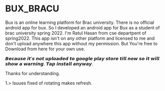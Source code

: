 # BUX_BRACU

Bux is an online learning platform for Brac university. There is no official android app for bux. So I developed an android app for Bux as a student of brac university spring 2022. I'm Ratul Hasan from cse departpent of spring2022. 
This app isn't on any other platform and licensed to me and don't upload anywhere this app without my permission. But You're free to Download from here for your own use. 



𝘽𝙚𝙘𝙖𝙪𝙨𝙚 𝙞𝙩'𝙨 𝙣𝙤𝙩 𝙪𝙥𝙡𝙤𝙖𝙙𝙚𝙙 𝙩𝙤 𝙜𝙤𝙤𝙜𝙡𝙚 𝙥𝙡𝙖𝙮 𝙨𝙩𝙤𝙧𝙚 𝙩𝙞𝙡𝙡 𝙣𝙤𝙬 𝙨𝙤 𝙞𝙩 𝙬𝙞𝙡𝙡 𝙨𝙝𝙤𝙬 𝙖 𝙬𝙖𝙧𝙣𝙞𝙣𝙜. 𝙏𝙖𝙥 𝙞𝙣𝙨𝙩𝙖𝙡𝙡 𝙖𝙣𝙮𝙬𝙖𝙮.



Thanks for understanding.

1.> Isuues fixed of rotating makes refresh.
